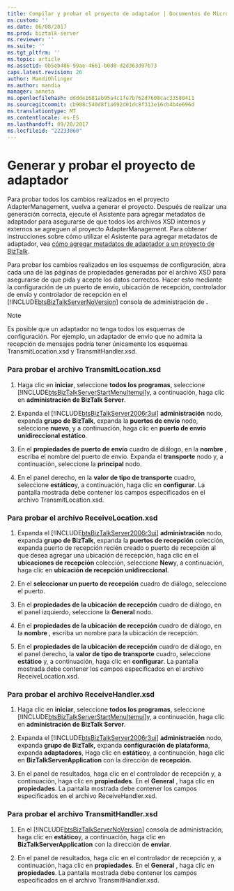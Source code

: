 ```yaml
---
title: Compilar y probar el proyecto de adaptador | Documentos de Microsoft
ms.custom: ''
ms.date: 06/08/2017
ms.prod: biztalk-server
ms.reviewer: ''
ms.suite: ''
ms.tgt_pltfrm: ''
ms.topic: article
ms.assetid: 0b5eb486-99ae-4661-b0d0-d2d363d97b73
caps.latest.revision: 26
author: MandiOhlinger
ms.author: mandia
manager: anneta
ms.openlocfilehash: dddde1681ab95a4c1fe7b762d7608cac33580411
ms.sourcegitcommit: cb908c540d8f1a692d01dc8f313e16cb4b4e696d
ms.translationtype: MT
ms.contentlocale: es-ES
ms.lasthandoff: 09/20/2017
ms.locfileid: "22233060"
---
```

# <a name="build-and-test-the-adapter-project"></a>Generar y probar el proyecto de adaptador
Para probar todos los cambios realizados en el proyecto AdapterManagement, vuelva a generar el proyecto. Después de realizar una generación correcta, ejecute el Asistente para agregar metadatos de adaptador para asegurarse de que todos los archivos XSD internos y externos se agreguen al proyecto AdapterManagement. Para obtener instrucciones sobre cómo utilizar el Asistente para agregar metadatos de adaptador, vea [cómo agregar metadatos de adaptador a un proyecto de BizTalk](../core/how-to-add-adapter-metadata-to-a-biztalk-project.md).  
  
 Para probar los cambios realizados en los esquemas de configuración, abra cada una de las páginas de propiedades generadas por el archivo XSD para asegurarse de que pida y acepte los datos correctos. Hacer esto mediante la configuración de un puerto de envío, ubicación de recepción, controlador de envío y controlador de recepción en el [!INCLUDE[btsBizTalkServerNoVersion](../includes/btsbiztalkservernoversion-md.md)] consola de administración de **.**  
  
> [!NOTE]
>  Es posible que un adaptador no tenga todos los esquemas de configuración. Por ejemplo, un adaptador de envío que no admita la recepción de mensajes podría tener únicamente los esquemas TransmitLocation.xsd y TransmitHandler.xsd.  
  
### <a name="to-test-the-transmitlocationxsd-file"></a>Para probar el archivo TransmitLocation.xsd  
  
1.  Haga clic en **iniciar**, seleccione **todos los programas**, seleccione [!INCLUDE[btsBizTalkServerStartMenuItemui](../includes/btsbiztalkserverstartmenuitemui-md.md)]y, a continuación, haga clic en **administración de BizTalk Server**.  
  
2.  Expanda el [!INCLUDE[btsBizTalkServer2006r3ui](../includes/btsbiztalkserver2006r3ui-md.md)] **administración** nodo, expanda **grupo de BizTalk**, expanda la **puertos de envío** nodo, seleccione **nuevo**, y a continuación, haga clic en **puerto de envío unidireccional estático**.  
  
3.  En el **propiedades de puerto de envío** cuadro de diálogo, en la **nombre** , escriba el nombre del puerto de envío. Expanda el **transporte** nodo y, a continuación, seleccione la **principal** nodo.  
  
4.  En el panel derecho, en la **valor de tipo de transporte** cuadro, seleccione **estático**y, a continuación, haga clic en **configurar**. La pantalla mostrada debe contener los campos especificados en el archivo TransmitLocation.xsd.  
  
### <a name="to-test-the-receivelocationxsd-file"></a>Para probar el archivo ReceiveLocation.xsd  
  
1.  Expanda el [!INCLUDE[btsBizTalkServer2006r3ui](../includes/btsbiztalkserver2006r3ui-md.md)] **administración** nodo, expanda **grupo de BizTalk**, expanda la **puertos de recepción** colección, expanda puerto de recepción recién creado o puerto de recepción al que desea agregar una ubicación de recepción, haga clic en el **ubicaciones de recepción** colección, seleccione **New**y, a continuación, haga clic en **ubicación de recepción unidireccional**.  
  
2.  En el **seleccionar un puerto de recepción** cuadro de diálogo, seleccione el puerto.  
  
3.  En el **propiedades de la ubicación de recepción** cuadro de diálogo, en el panel izquierdo, seleccione la **General** nodo.  
  
4.  En el **propiedades de la ubicación de recepción** cuadro de diálogo, en la **nombre** , escriba un nombre para la ubicación de recepción.  
  
5.  En el **propiedades de la ubicación de recepción** cuadro de diálogo, en el panel derecho, la **valor de tipo de transporte** cuadro, seleccione **estático** y, a continuación, haga clic en **configurar**. La pantalla mostrada debe contener los campos especificados en el archivo ReceiveLocation.xsd.  
  
### <a name="to-test-the-receivehandlerxsd-file"></a>Para probar el archivo ReceiveHandler.xsd  
  
1.  Haga clic en **iniciar**, seleccione **todos los programas**, seleccione [!INCLUDE[btsBizTalkServerStartMenuItemui](../includes/btsbiztalkserverstartmenuitemui-md.md)]y, a continuación, haga clic en **administración de BizTalk Server**.  
  
2.  Expanda el [!INCLUDE[btsBizTalkServer2006r3ui](../includes/btsbiztalkserver2006r3ui-md.md)] **administración** nodo, expanda **grupo de BizTalk,** expanda **configuración de plataforma**, expanda **adaptadores**, Haga clic en **estático**y, a continuación, haga clic en **BizTalkServerApplication** con la dirección de **recepción**.  
  
3.  En el panel de resultados, haga clic en el controlador de recepción y, a continuación, haga clic en **propiedades**. En el **General** , haga clic en **propiedades**. La pantalla mostrada debe contener los campos especificados en el archivo ReceiveHandler.xsd.  
  
### <a name="to-test-the-transmithandlerxsd-file"></a>Para probar el archivo TransmitHandler.xsd  
  
1.  En el [!INCLUDE[btsBizTalkServerNoVersion](../includes/btsbiztalkservernoversion-md.md)] consola de administración, haga clic en **estático**y, a continuación, haga clic en **BizTalkServerApplication** con la dirección de **enviar**.  
  
2.  En el panel de resultados, haga clic en el controlador de recepción y, a continuación, haga clic en **propiedades**. En el **General** , haga clic en **propiedades**. La pantalla mostrada debe contener los campos especificados en el archivo TransmitHandler.xsd.